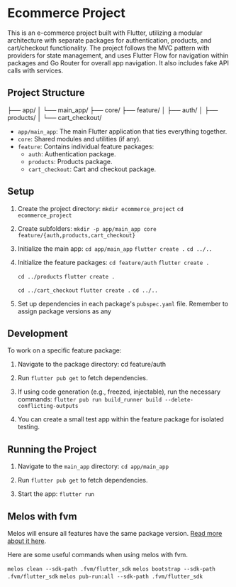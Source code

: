 # Ecommerce Project
This is an e-commerce project built with Flutter, utilizing a modular architecture with separate packages for authentication, products, and cart/checkout functionality. The project follows the MVC pattern with providers for state management, and uses Flutter Flow for navigation within packages and Go Router for overall app navigation. It also includes fake API calls with services.

## Project Structure

├── app/
│   └── main_app/
├── core/
├── feature/
│   ├── auth/
│   ├── products/
│   └── cart_checkout/

- `app/main_app`: The main Flutter application that ties everything together.
- `core`: Shared modules and utilities (if any).
- `feature`: Contains individual feature packages:
    - `auth`: Authentication package.
    - `products`: Products package.
    - `cart_checkout`: Cart and checkout package.

## Setup

1. Create the project directory:
   `mkdir ecommerce_project`
   `cd ecommerce_project`

2. Create subfolders:
   `mkdir -p app/main_app core feature/{auth,products,cart_checkout}`

3. Initialize the main app:
   `cd app/main_app`
   `flutter create .`
   `cd ../..`

4. Initialize the feature packages:
   `cd feature/auth`
   `flutter create .`

   `cd ../products`
   `flutter create .`

   `cd ../cart_checkout`
   `flutter create .`
   `cd ../..`

5. Set up dependencies in each package's `pubspec.yaml` file. Remember to assign package versions as any

## Development

To work on a specific feature package:

1. Navigate to the package directory:
   cd feature/auth

2. Run `flutter pub get` to fetch dependencies.

3. If using code generation (e.g., freezed, injectable), run the necessary commands:
   `flutter pub run build_runner build --delete-conflicting-outputs`

4. You can create a small test app within the feature package for isolated testing.

## Running the Project

1. Navigate to the `main_app` directory:
   `cd app/main_app`

2. Run `flutter pub get` to fetch dependencies.

3. Start the app:
   `flutter run`

## Melos with fvm
Melos will ensure all features have the same package version. [Read more about it here](https://melos.invertase.dev/~melos-latest/).

Here are some useful commands when using melos with fvm.

`melos clean --sdk-path .fvm/flutter_sdk`
`melos bootstrap --sdk-path .fvm/flutter_sdk`
`melos pub-run:all --sdk-path .fvm/flutter_sdk`
